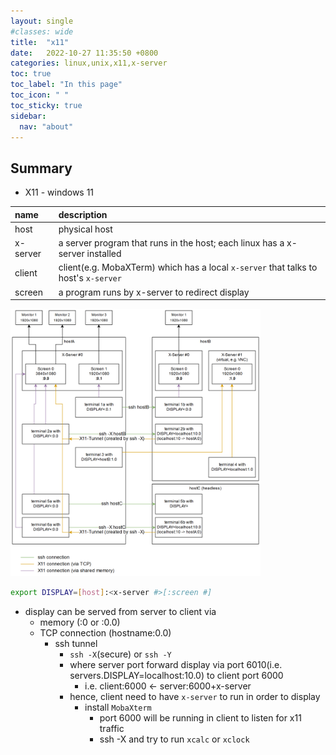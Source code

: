 ```yaml
---
layout: single
#classes: wide
title:  "x11"
date:   2022-10-27 11:35:50 +0800
categories: linux,unix,x11,x-server
toc: true
toc_label: "In this page"
toc_icon: " "
toc_sticky: true
sidebar:
  nav: "about"
---
```


## Summary

* X11 - windows 11

| name     | description                                                                          |
| :------- | :----------------------------------------------------------------------------------- |
| host     | physical host                                                                        |
| x-server | a server program that runs in the host; each linux has a x-server installed          |
| client   | client(e.g. MobaXTerm)  which has a local `x-server` that talks to host's `x-server` |
| screen   | a program runs by x-server to redirect display                                       |

<img src="../resources/x11/summary.png" alt="drawing" width="400"/>


```sh
export DISPLAY=[host]:<x-server #>[:screen #]
```

* display can be served from server to client via
  * memory (:0 or :0.0)
  * TCP connection (hostname:0.0)
    * ssh tunnel
      * `ssh -X`(secure) or `ssh -Y`
      * where server port forward display via port 6010(i.e. servers.DISPLAY=localhost:10.0) to client port 6000
        * i.e. client:6000 <- server:6000+x-server
      * hence, client need to have `x-server` to run in order to display
        * install `MobaXterm`
          * port 6000 will be running in client to listen for x11 traffic
          * ssh -X and try to run `xcalc` or `xclock`
